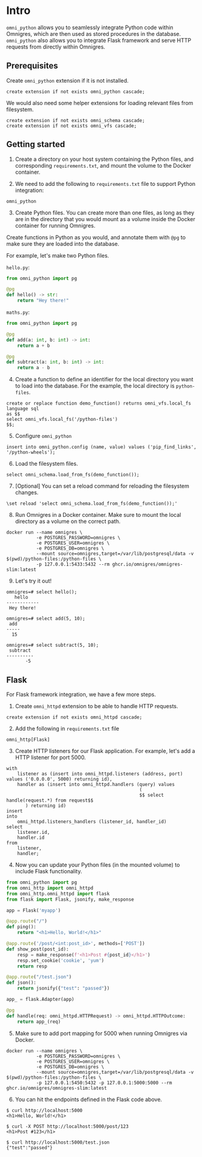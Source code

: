 # Intro

`omni_python` allows you to seamlessly integrate Python code within Omnigres, which are then used as stored procedures in the database. `omni_python` also allows you to integrate Flask framework and serve HTTP requests from directly within Omnigres.

## Prerequisites

Create `omni_python` extension if it is not installed.
```postgresql
create extension if not exists omni_python cascade;
```

We would also need some helper extensions for loading relevant files from filesystem.
```postgresql
create extension if not exists omni_schema cascade;
create extension if not exists omni_vfs cascade;
```

## Getting started

1. Create a directory on your host system containing the Python files, and corresponding `requirements.txt`, and mount the volume to the Docker container.

2. We need to add the following to `requirements.txt` file to support Python integration:
```shell
omni_python
```

3. Create Python files. You can create more than one files, as long as they are in the directory that you would mount as a volume inside the Docker container for running Omnigres.

Create functions in Python as you would, and annotate them with `@pg` to make sure they are loaded into the database.

For example, let's make two Python files.

`hello.py`:
```python
from omni_python import pg

@pg
def hello() -> str:
    return "Hey there!"
```

`maths.py`:
```python
from omni_python import pg

@pg
def add(a: int, b: int) -> int:
    return a + b

@pg
def subtract(a: int, b: int) -> int:
    return a - b
```

4. Create a function to define an identifier for the local directory you want to load into the database. For the example, the local directory is `python-files`.

```postgresql
create or replace function demo_function() returns omni_vfs.local_fs language sql
as $$
select omni_vfs.local_fs('/python-files')
$$;
```

5. Configure `omni_python`
```postgresql
insert into omni_python.config (name, value) values ('pip_find_links', '/python-wheels');
```

6. Load the filesystem files.
```postgresql
select omni_schema.load_from_fs(demo_function());
```

7. [Optional] You can set a reload command for reloading the filesystem changes.
```postgresql
\set reload 'select omni_schema.load_from_fs(demo_function());'
```

8. Run Omnigres in a Docker container. Make sure to mount the local directory as a volume on the correct path.
```shell
docker run --name omnigres \
           -e POSTGRES_PASSWORD=omnigres \
           -e POSTGRES_USER=omnigres \
           -e POSTGRES_DB=omnigres \
           --mount source=omnigres,target=/var/lib/postgresql/data -v $(pwd)/python-files:/python-files \
           -p 127.0.0.1:5433:5432 --rm ghcr.io/omnigres/omnigres-slim:latest
```

9. Let's try it out!
```postgresql
omnigres=# select hello();
   hello
------------
 Hey there!
```
```postgresql
omnigres=# select add(5, 10);
 add
-----
  15
```
```postgresql
omnigres=# select subtract(5, 10);
 subtract
----------
       -5
```

## Flask

For Flask framework integration, we have a few more steps.

1. Create `omni_httpd` extension to be able to handle HTTP requests.
```postgresql
create extension if not exists omni_httpd cascade;
```
2. Add the following in `requirements.txt` file
```
omni_http[Flask]
```

3. Create HTTP listeners for our Flask application. For example, let's add a HTTP listener for port 5000.
```postgresql
with
    listener as (insert into omni_httpd.listeners (address, port) values ('0.0.0.0', 5000) returning id),
    handler as (insert into omni_httpd.handlers (query) values
                                                 (
                                                 $$ select handle(request.*) from request$$
       ) returning id)
insert
into
    omni_httpd.listeners_handlers (listener_id, handler_id)
select
    listener.id,
    handler.id
from
    listener,
    handler;
```

4. Now you can update your Python files (in the mounted volume) to include Flask functionality.
```python
from omni_python import pg
from omni_http import omni_httpd
from omni_http.omni_httpd import flask
from flask import Flask, jsonify, make_response

app = Flask('myapp')

@app.route("/")
def ping():
    return "<h1>Hello, World!</h1>"

@app.route('/post/<int:post_id>', methods=['POST'])
def show_post(post_id):
    resp = make_response(f'<h1>Post #{post_id}</h1>')
    resp.set_cookie('cookie', 'yum')
    return resp

@app.route("/test.json")
def json():
    return jsonify({"test": "passed"})

app_ = flask.Adapter(app)

@pg
def handle(req: omni_httpd.HTTPRequest) -> omni_httpd.HTTPOutcome:
    return app_(req)
```

5. Make sure to add port mapping for 5000 when running Omnigres via Docker.
```shell
docker run --name omnigres \
           -e POSTGRES_PASSWORD=omnigres \
           -e POSTGRES_USER=omnigres \
           -e POSTGRES_DB=omnigres \
           --mount source=omnigres,target=/var/lib/postgresql/data -v $(pwd)/python-files:/python-files \
           -p 127.0.0.1:5450:5432 -p 127.0.0.1:5000:5000 --rm ghcr.io/omnigres/omnigres-slim:latest
```

6. You can hit the endpoints defined in the Flask code above.

```shell
$ curl http://localhost:5000
<h1>Hello, World!</h1>
```

```shell
$ curl -X POST http://localhost:5000/post/123
<h1>Post #123</h1>
```

```shell
$ curl http://localhost:5000/test.json
{"test":"passed"}
```
